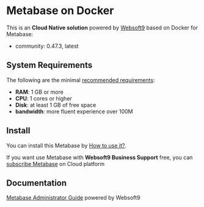 # Metabase on Docker  

This is an **Cloud Native solution** powered by [Websoft9](https://www.websoft9.com) based on Docker for Metabase:

 - community:  0.47.3, latest


## System Requirements

The following are the minimal [recommended requirements](https://www.metabase.com/docs/latest/operations-guide/running-metabase-on-docker.html):

* **RAM**: 1 GB or more
* **CPU**: 1 cores or higher
* **Disk**: at least 1 GB of free space
* **bandwidth**: more fluent experience over 100M  

## Install

You can install this Metabase by [How to use it?](https://github.com/Websoft9/docker-library#how-to-use-it).   

If you want use Metabase with **Websoft9 Business Support** free, you can [subscribe Metabase](https://www.websoft9.com/apps) on Cloud platform

## Documentation

[Metabase Administrator Guide](https://support.websoft9.com/docs/metabase) powered by Websoft9